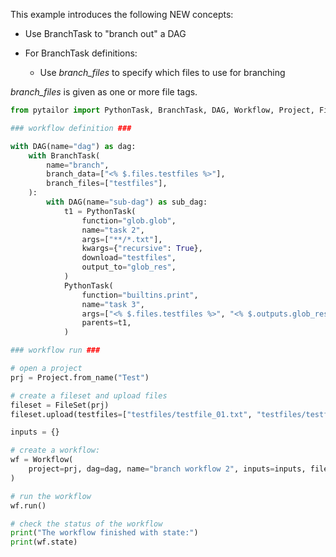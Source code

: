 This example introduces the following NEW concepts:

- Use BranchTask to "branch out" a DAG

- For BranchTask definitions:

    - Use *branch_files* to specify which files to use for branching

*branch_files* is given as one or more file tags.

```python
from pytailor import PythonTask, BranchTask, DAG, Workflow, Project, FileSet

### workflow definition ###

with DAG(name="dag") as dag:
    with BranchTask(
        name="branch",
        branch_data=["<% $.files.testfiles %>"],
        branch_files=["testfiles"],
    ):
        with DAG(name="sub-dag") as sub_dag:
            t1 = PythonTask(
                function="glob.glob",
                name="task 2",
                args=["**/*.txt"],
                kwargs={"recursive": True},
                download="testfiles",
                output_to="glob_res",
            )
            PythonTask(
                function="builtins.print",
                name="task 3",
                args=["<% $.files.testfiles %>", "<% $.outputs.glob_res %>"],
                parents=t1,
            )

### workflow run ###

# open a project
prj = Project.from_name("Test")

# create a fileset and upload files
fileset = FileSet(prj)
fileset.upload(testfiles=["testfiles/testfile_01.txt", "testfiles/testfile_02.txt"])

inputs = {}

# create a workflow:
wf = Workflow(
    project=prj, dag=dag, name="branch workflow 2", inputs=inputs, fileset=fileset
)

# run the workflow
wf.run()

# check the status of the workflow
print("The workflow finished with state:")
print(wf.state)
```